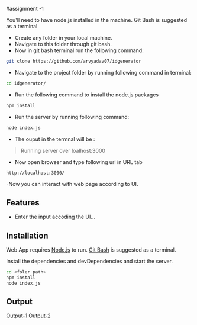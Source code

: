 #assignment -1

You'll need to have node.js installed in the machine. Git Bash is suggested as a terminal

- Create any folder in your local machine. 
- Navigate to this folder through git bash.
- Now in git bash terminal run the following command:
```sh
git clone https://github.com/arvyadav07/idgenerator
```

- Navigate to the project folder by running following command in terminal:
```sh
cd idgenerator/
```

- Run the following command to install the node.js packages
```sh
npm install
```

- Run the server by running following command:
```sh
node index.js
```

- The ouput in the termnal will be :
>Running server over loalhost:3000

- Now open browser and type following url in URL tab
```sh
http://localhost:3000/
```

-Now you can interact with web page according to UI.

## Features

- Enter the input accoding the UI...

## Installation

Web App requires [Node.js](https://nodejs.org/) to run.
[Git Bash](https://git-scm.com/) is suggested as a terminal.

Install the dependencies and devDependencies and start the server.

```sh
cd <foler path>
npm install
node index.js
```

## Output
[Output-1](https://drive.google.com/file/d/1PIArxlqHr-Ju2c0OM5jR2TWBHo-BUDJt/view?usp=sharing)
[Output-2](https://drive.google.com/file/d/12u5KkHsPgTXNLhR2IkCFlqpoFjO3jFZN/view?usp=sharing)
